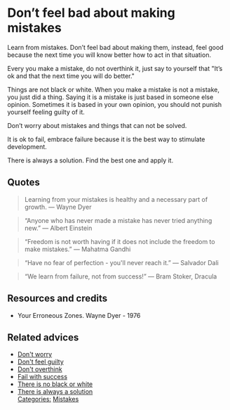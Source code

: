 # Don’t feel bad about making mistakes
 
Learn from mistakes. Don’t feel bad about making them, instead, feel good because the next time you will know better how to act in that situation.
 
Every you make a mistake, do not overthink it, just say to yourself that "It’s ok and that the next time you will do better."
 
Things are not black or white. When you make a mistake is not a mistake, you just did a thing. Saying it is a mistake is just based in someone else opinion. Sometimes it is based in your own opinion, you should not punish yourself feeling guilty of it.
 
Don’t worry about mistakes and things that can not be solved.
 
It is ok to fail, embrace failure because it is the best way to stimulate development.
 
There is always a solution. Find the best one and apply it.

## Quotes

> Learning from your mistakes is healthy and a necessary part of growth. ―  Wayne Dyer

> “Anyone who has never made a mistake has never tried anything new.” ― Albert Einstein

> “Freedom is not worth having if it does not include the freedom to make mistakes.” ― Mahatma Gandhi

> “Have no fear of perfection - you'll never reach it.” ― Salvador Dali

> “We learn from failure, not from success!” ― Bram Stoker, Dracula

## Resources and credits

- Your Erroneous Zones. Wayne Dyer - 1976

## Related advices

- [Don't worry](../Don't%20worry/index.md)
- [Don't feel guilty](../Don't%20feel%20guilty/index.md)
- [Don't overthink](../Don't%20overthink/index.md)
- [Fail with success](../Fail%20with%20success/index.md)
- [There is no black or white](../There%20is%20no%20black%20or%20white/index.md)
- [There is always a solution](../../docs/There%20is%20always%20a%20solution/index.md)
<br/>[Categories:](../Categories/index.md) [Mistakes](../Categories/Mistakes.md)